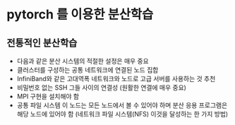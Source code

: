 # pytorch 를 이용한 분산학습

## 전통적인 분산학습

- 다음과 같은 분산 시스템의 적절한 설정은 매우 중요
- 클러스터를 구성하는 공통 네트워크에 연결된 노드 집합
- InfiniBand와 같은 고대역폭 네트워크와 노드로 고급 서버를 사용하는 것 추천
- 비밀번호 없는 SSH 그들 사이의 연결성 (원활한 연결에 매우 중요)
- MPI 구현을 설치해야 함
- 공통 파일 시스템 이 노드는 모든 노드에서 볼 수 있어야 하며 분산 응용 프로그램은 해당 노드에 있어야 함 (네트워크 파일 시스템(NFS) 이것을 달성하는 한 가지 방법)


